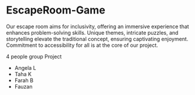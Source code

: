 # EscapeRoom-Game
 Our escape room aims for inclusivity, offering an immersive experience that enhances problem-solving skills. Unique themes, intricate puzzles, and storytelling elevate the traditional concept, ensuring captivating enjoyment. Commitment to accessibility for all is at the core of our project.


4 people group Project
- Angela L
- Taha K
- Farah B
- Fauzan
